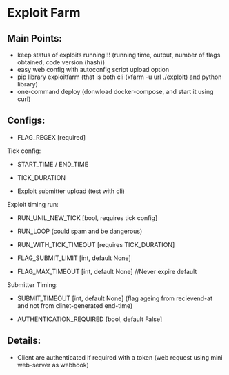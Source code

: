 # Exploit Farm

## Main Points:
- keep status of exploits running!!! (running time, output, number of flags obtained, code version (hash))
- easy web config with autoconfig script upload option
- pip library exploitfarm (that is both cli (xfarm -u url ./exploit) and python library)
- one-command deploy (donwload docker-compose, and start it using curl)

## Configs:
- FLAG_REGEX [required]

Tick config:
- START_TIME / END_TIME 
- TICK_DURATION 

- Exploit submitter upload (test with cli)

Exploit timing run:
- RUN_UNIL_NEW_TICK [bool, requires tick config]
- RUN_LOOP (could spam and be dangerous)
- RUN_WITH_TICK_TIMEOUT [requires TICK_DURATION]

- FLAG_SUBMIT_LIMIT [int, default None]
- FLAG_MAX_TIMEOUT [int, default None] //Never expire default

Submitter Timing:
- SUBMIT_TIMEOUT [int, default None] (flag ageing from recievend-at and not from clinet-generated end-time)

- AUTHENTICATION_REQUIRED [bool, default False]

## Details:
- Client are authenticated if required with a token (web request using mini web-server as webhook)
